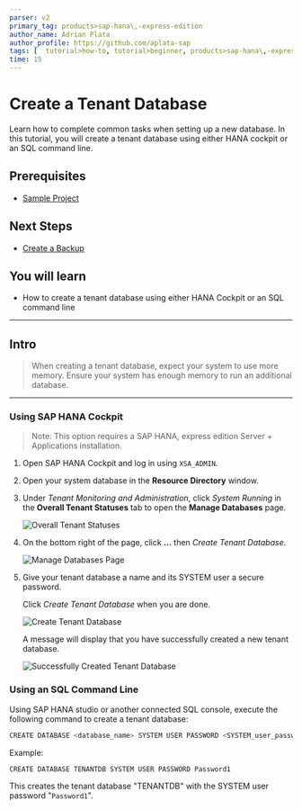 ```yaml
---
parser: v2
primary_tag: products>sap-hana\,-express-edition
author_name: Adrian Plata
author_profile: https://github.com/aplata-sap
tags: [  tutorial>how-to, tutorial>beginner, products>sap-hana\,-express-edition  ]
time: 15
---
```

# Create a Tenant Database
<!-- description --> Learn how to complete common tasks when setting up a new database. In this tutorial, you will create a tenant database using either HANA cockpit or an SQL command line.

## Prerequisites
 - [Sample Project](https://developers.sap.com/tutorials/hxe-ua-dbfundamentals-sample-project.html)


## Next Steps
 - [Create a Backup](https://developers.sap.com/tutorials/hxe-ua-dbfundamentals-backups.html)

## You will learn
  - How to create a tenant database using either HANA Cockpit or an SQL command line


---

## Intro
> When creating a tenant database, expect your system to use more memory. Ensure your system has enough memory to run an additional database.

---

### Using SAP HANA Cockpit

> Note:
> This option requires a SAP HANA, express edition Server + Applications installation.

1. Open SAP HANA Cockpit and log in using `XSA_ADMIN`.

2. Open your system database in the __Resource Directory__ window.

3. Under _Tenant Monitoring and Administration_, click _System Running_ in the __Overall Tenant Statuses__ tab to open the __Manage Databases__ page.

    ![Overall Tenant Statuses](tenantdb_running.png)

4. On the bottom right of the page, click __...__ then _Create Tenant Database_.

    ![Manage Databases Page](manage_databases.png)

5. Give your tenant database a name and its SYSTEM user a secure password.

    Click _Create Tenant Database_ when you are done.

    ![Create Tenant Database](Cockpit_createtenantdb.png)

    A message will display that you have successfully created a new tenant database.

    ![Successfully Created Tenant Database](success.png)


### Using an SQL Command Line

Using SAP HANA studio or another connected SQL console, execute the following command to create a tenant database:

```bash
CREATE DATABASE <database_name> SYSTEM USER PASSWORD <SYSTEM_user_password>
```

Example:

```
CREATE DATABASE TENANTDB SYSTEM USER PASSWORD Password1
```

This creates the tenant database "TENANTDB" with the SYSTEM user password "`Password1`".

